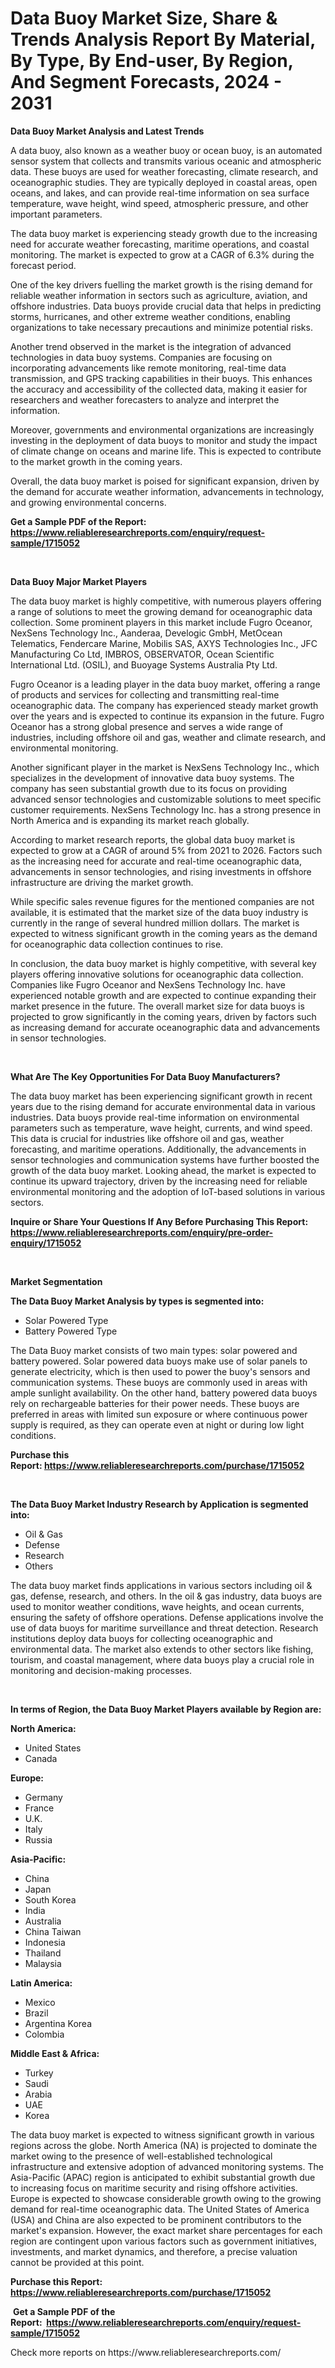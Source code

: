 <p><h1>Data Buoy Market Size, Share & Trends Analysis Report By Material, By Type, By End-user, By Region, And Segment Forecasts, 2024 - 2031</h1></p><p><strong>Data Buoy Market Analysis and Latest Trends</strong></p>
<p><p>A data buoy, also known as a weather buoy or ocean buoy, is an automated sensor system that collects and transmits various oceanic and atmospheric data. These buoys are used for weather forecasting, climate research, and oceanographic studies. They are typically deployed in coastal areas, open oceans, and lakes, and can provide real-time information on sea surface temperature, wave height, wind speed, atmospheric pressure, and other important parameters.</p><p>The data buoy market is experiencing steady growth due to the increasing need for accurate weather forecasting, maritime operations, and coastal monitoring. The market is expected to grow at a CAGR of 6.3% during the forecast period. </p><p>One of the key drivers fuelling the market growth is the rising demand for reliable weather information in sectors such as agriculture, aviation, and offshore industries. Data buoys provide crucial data that helps in predicting storms, hurricanes, and other extreme weather conditions, enabling organizations to take necessary precautions and minimize potential risks.</p><p>Another trend observed in the market is the integration of advanced technologies in data buoy systems. Companies are focusing on incorporating advancements like remote monitoring, real-time data transmission, and GPS tracking capabilities in their buoys. This enhances the accuracy and accessibility of the collected data, making it easier for researchers and weather forecasters to analyze and interpret the information.</p><p>Moreover, governments and environmental organizations are increasingly investing in the deployment of data buoys to monitor and study the impact of climate change on oceans and marine life. This is expected to contribute to the market growth in the coming years.</p><p>Overall, the data buoy market is poised for significant expansion, driven by the demand for accurate weather information, advancements in technology, and growing environmental concerns.</p></p>
<p><strong>Get a Sample PDF of the Report:&nbsp; <a href="https://www.reliableresearchreports.com/enquiry/request-sample/1715052">https://www.reliableresearchreports.com/enquiry/request-sample/1715052</a></strong></p>
<p>&nbsp;</p>
<p><strong>Data Buoy Major Market Players</strong></p>
<p><p>The data buoy market is highly competitive, with numerous players offering a range of solutions to meet the growing demand for oceanographic data collection. Some prominent players in this market include Fugro Oceanor, NexSens Technology Inc., Aanderaa, Develogic GmbH, MetOcean Telematics, Fendercare Marine, Mobilis SAS, AXYS Technologies Inc., JFC Manufacturing Co Ltd, IMBROS, OBSERVATOR, Ocean Scientific International Ltd. (OSIL), and Buoyage Systems Australia Pty Ltd.</p><p>Fugro Oceanor is a leading player in the data buoy market, offering a range of products and services for collecting and transmitting real-time oceanographic data. The company has experienced steady market growth over the years and is expected to continue its expansion in the future. Fugro Oceanor has a strong global presence and serves a wide range of industries, including offshore oil and gas, weather and climate research, and environmental monitoring.</p><p>Another significant player in the market is NexSens Technology Inc., which specializes in the development of innovative data buoy systems. The company has seen substantial growth due to its focus on providing advanced sensor technologies and customizable solutions to meet specific customer requirements. NexSens Technology Inc. has a strong presence in North America and is expanding its market reach globally.</p><p>According to market research reports, the global data buoy market is expected to grow at a CAGR of around 5% from 2021 to 2026. Factors such as the increasing need for accurate and real-time oceanographic data, advancements in sensor technologies, and rising investments in offshore infrastructure are driving the market growth.</p><p>While specific sales revenue figures for the mentioned companies are not available, it is estimated that the market size of the data buoy industry is currently in the range of several hundred million dollars. The market is expected to witness significant growth in the coming years as the demand for oceanographic data collection continues to rise.</p><p>In conclusion, the data buoy market is highly competitive, with several key players offering innovative solutions for oceanographic data collection. Companies like Fugro Oceanor and NexSens Technology Inc. have experienced notable growth and are expected to continue expanding their market presence in the future. The overall market size for data buoys is projected to grow significantly in the coming years, driven by factors such as increasing demand for accurate oceanographic data and advancements in sensor technologies.</p></p>
<p>&nbsp;</p>
<p><strong>What Are The Key Opportunities For Data Buoy Manufacturers?</strong></p>
<p><p>The data buoy market has been experiencing significant growth in recent years due to the rising demand for accurate environmental data in various industries. Data buoys provide real-time information on environmental parameters such as temperature, wave height, currents, and wind speed. This data is crucial for industries like offshore oil and gas, weather forecasting, and maritime operations. Additionally, the advancements in sensor technologies and communication systems have further boosted the growth of the data buoy market. Looking ahead, the market is expected to continue its upward trajectory, driven by the increasing need for reliable environmental monitoring and the adoption of IoT-based solutions in various sectors.</p></p>
<p><strong>Inquire or Share Your Questions If Any Before Purchasing This Report: <a href="https://www.reliableresearchreports.com/enquiry/pre-order-enquiry/1715052">https://www.reliableresearchreports.com/enquiry/pre-order-enquiry/1715052</a></strong></p>
<p>&nbsp;</p>
<p><strong>Market Segmentation</strong></p>
<p><strong>The Data Buoy Market Analysis by types is segmented into:</strong></p>
<p><ul><li>Solar Powered Type</li><li>Battery Powered Type</li></ul></p>
<p><p>The Data Buoy market consists of two main types: solar powered and battery powered. Solar powered data buoys make use of solar panels to generate electricity, which is then used to power the buoy's sensors and communication systems. These buoys are commonly used in areas with ample sunlight availability. On the other hand, battery powered data buoys rely on rechargeable batteries for their power needs. These buoys are preferred in areas with limited sun exposure or where continuous power supply is required, as they can operate even at night or during low light conditions.</p></p>
<p><strong>Purchase this Report:&nbsp;<a href="https://www.reliableresearchreports.com/purchase/1715052">https://www.reliableresearchreports.com/purchase/1715052</a></strong></p>
<p>&nbsp;</p>
<p><strong>The Data Buoy Market Industry Research by Application is segmented into:</strong></p>
<p><ul><li>Oil & Gas</li><li>Defense</li><li>Research</li><li>Others</li></ul></p>
<p><p>The data buoy market finds applications in various sectors including oil & gas, defense, research, and others. In the oil & gas industry, data buoys are used to monitor weather conditions, wave heights, and ocean currents, ensuring the safety of offshore operations. Defense applications involve the use of data buoys for maritime surveillance and threat detection. Research institutions deploy data buoys for collecting oceanographic and environmental data. The market also extends to other sectors like fishing, tourism, and coastal management, where data buoys play a crucial role in monitoring and decision-making processes.</p></p>
<p>&nbsp;</p>
<p><strong>In terms of Region, the Data Buoy Market Players available by Region are:</strong></p>
<p>
    <p> <strong> North America: </strong>
        <ul>
            <li>United States</li>
            <li>Canada</li>
        </ul>
        </p> 
    <p> <strong> Europe: </strong>
        <ul>
            <li>Germany</li>
            <li>France</li>
            <li>U.K.</li>
            <li>Italy</li>
            <li>Russia</li>
        </ul>
        </p> 
    <p> <strong> Asia-Pacific: </strong>
        <ul>
            <li>China</li>
            <li>Japan</li>
            <li>South Korea</li>
            <li>India</li>
            <li>Australia</li>
            <li>China Taiwan</li>
            <li>Indonesia</li>
            <li>Thailand</li>
            <li>Malaysia</li>
        </ul>
        </p> 
    <p> <strong> Latin America: </strong>
        <ul>
            <li>Mexico</li>
            <li>Brazil</li>
            <li>Argentina Korea</li>
            <li>Colombia</li>
        </ul>
        </p> 
    <p> <strong> Middle East & Africa: </strong>
        <ul>
            <li>Turkey</li>
            <li>Saudi</li>
            <li>Arabia</li>
            <li>UAE</li>
            <li>Korea</li>
        </ul>
    </p>
    </p>
<p><p>The data buoy market is expected to witness significant growth in various regions across the globe. North America (NA) is projected to dominate the market owing to the presence of well-established technological infrastructure and extensive adoption of advanced monitoring systems. The Asia-Pacific (APAC) region is anticipated to exhibit substantial growth due to increasing focus on maritime security and rising offshore activities. Europe is expected to showcase considerable growth owing to the growing demand for real-time oceanographic data. The United States of America (USA) and China are also expected to be prominent contributors to the market's expansion. However, the exact market share percentages for each region are contingent upon various factors such as government initiatives, investments, and market dynamics, and therefore, a precise valuation cannot be provided at this point.</p></p>
<p><strong>Purchase this Report: <a href="https://www.reliableresearchreports.com/purchase/1715052">https://www.reliableresearchreports.com/purchase/1715052</a></strong></p>
<p>&nbsp;<strong>Get a Sample PDF of the Report:&nbsp;&nbsp;<a href="https://www.reliableresearchreports.com/enquiry/request-sample/1715052">https://www.reliableresearchreports.com/enquiry/request-sample/1715052</a></strong></p>
<p><strong></strong></p>
<p>Check more reports on https://www.reliableresearchreports.com/</p>